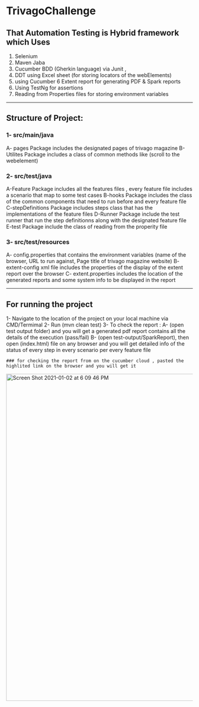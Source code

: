 # TrivagoChallenge
 ## That Automation Testing is Hybrid framework which Uses 
 1. Selenium
 2. Maven Jaba
 3. Cucumber BDD (Gherkin language) via Junit ,
 4. DDT using Excel sheet (for storing locators of the webElements)
 5. using Cucumber 6 Extent report for generating PDF & Spark reports
 6. Using TestNg for assertions
 7. Reading from Properties files for storing environment variables
_________

## Structure of Project:
### 1- src/main/java
  A- pages Package includes the designated pages of trivago magazine
  B-Utilites Package includes a class of common methods like (scroll to the webelement)
 
### 2- src/test/java
 A-Feature Package includes all the features files , every feature file includes a scenario that map to some test cases
 B-hooks Package includes the class of the common components that need to run before and every feature file
 C-stepDefinitions Package includes steps class that has the implementations of the feature files
 D-Runner Package include the test runner that run the step definitionns along with the designated feature file
 E-test Package include the class of reading from the properity file
 
 
### 3- src/test/resources
  A- config.properties that contains the environment variables (name of the browser, URL to run against, Page title of trivago magazine website)
  B- extent-config xml file includes the properties of the display of the extent report over the browser
  C- extent.properties includes the location of the generated reports and some system info to be displayed in the report
  

_________

## For running the project 
 1- Navigate to the location of the project on your local machine via CMD/Termimal
 2- Run (mvn clean test)
 3- To check the report :
 A- (open test output folder) and you will get a generated pdf report contains all the details of the execution (pass/fail)
 B- (open test-output/SparkReport), then open (index.html) file on any browser and you will get detailed info of the status of every step in every scenario per every feature file
    
    ### for checking the report from on the cucumber cloud , pasted the highlited link on the browser and you will get it 
    
<img width="883" alt="Screen Shot 2021-01-02 at 6 09 46 PM" src="https://user-images.githubusercontent.com/66884373/103463559-f725ff00-4d35-11eb-98b0-cd820cc91f2f.png">

